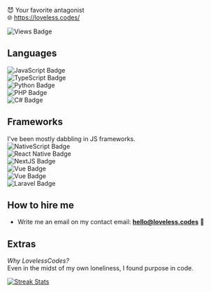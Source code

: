 😈 Your favorite antagonist   
🌐 https://loveless.codes/

![Views Badge](https://img.shields.io/endpoint?url=https://hits.dwyl.com/lovelesscodes/LovelessCodes.json&color=DD0B78&style=for-the-badge&logo=starship&logoColor=white&label=Profile%20Views)

## Languages
![JavaScript Badge](https://img.shields.io/badge/javascript-F7DF1E?style=for-the-badge&logo=javascript&logoColor=black)   
![TypeScript Badge](https://img.shields.io/badge/typescript-3178C6?style=for-the-badge&logo=typescript&logoColor=white)   
![Python Badge](https://img.shields.io/badge/python-366D9B?style=for-the-badge&logo=python&logoColor=white)   
![PHP Badge](https://img.shields.io/badge/php-777BB4?style=for-the-badge&logo=php&logoColor=white)   
![C# Badge](https://img.shields.io/badge/C%23-333?style=for-the-badge&logo=csharp)

## Frameworks
I've been mostly dabbling in JS frameworks.   
![NativeScript Badge](https://img.shields.io/badge/nativescript-65ADF1?style=for-the-badge&logo=nativescript&logoColor=white)   
![React Native Badge](https://img.shields.io/badge/react_&_native-61DAFB?style=for-the-badge&logo=react&logoColor=black)   
![NextJS Badge](https://img.shields.io/badge/next.js-000000?style=for-the-badge&logo=next.js&logoColor=white)   
![Vue Badge](https://img.shields.io/badge/vue-4FC08D?style=for-the-badge&logo=vue.js&logoColor=white)   
![Vue Badge](https://img.shields.io/badge/nuxt.js-00DC82?style=for-the-badge&logo=nuxt.js&logoColor=white)   
![Laravel Badge](https://img.shields.io/badge/laravel-FF2D20?style=for-the-badge&logo=laravel&logoColor=white)

## How to hire me
- Write me an email on my contact email: **hello@loveless.codes** 📮

## Extras
*Why LovelessCodes?*   
Even in the midst of my own loneliness, I found purpose in code.

[![Streak Stats](https://streak-stats.demolab.com/?user=lovelesscodes&theme=dark&hide_border=true)](https://git.io/streak-stats)
